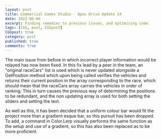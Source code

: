 ```yaml
---
layout: post
title: Commercial Games Studio - Apex Drive Update 14
date: 2021-06-06
excerpt: Finding remedies to previous issues, and optimising code.
tags: [CGS, post, CGSpost]
CGSpost: true
category: post
published: true
comments: true
---
```

The main issue from before in which incorrect player information would be relayed has now been fixed. In this fix lead by a peer in the team, an "original raceCars" list is used which is never updated alongside a GetPosition method which upon being called verifies the vehicles and returns their current position in the array corresponding to the race, which should mean that the raceCars array carries the vehicles in order of ranking. This in turn causes the previous way of determining the positions to be redundant, and the non updating array is used for both setting the sliders and setting the text.

As well as this, it has been decided that a uniform colour bar would fit the project more than a gradient esque bar, so this pursuit has been dropped. To add, a command in Color.Lerp visually performs the same function as the setup and use of a gradient, so this has also been replaced as to be more proficient.